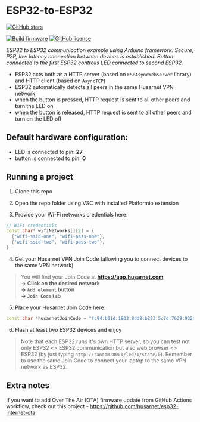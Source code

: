 # ESP32-to-ESP32

[![GitHub stars](https://img.shields.io/github/stars/dominikn/ESP32-to-ESP32?style=social)](https://github.com/DominikN/ESP32-to-ESP32/stargazers/)

[![Build firmware](https://github.com/DominikN/ESP32-to-ESP32/actions/workflows/build.yml/badge.svg)](https://github.com/DominikN/ESP32-to-ESP32/actions/workflows/build.yml)
[![GitHub license](https://img.shields.io/github/license/dominikn/ESP32-to-ESP32.svg)](https://github.com/dominikn/ESP32-to-ESP32/blob/master/LICENSE)

*ESP32 to ESP32 communication example using Arduino framework. Secure, P2P, low latency connection between devices is established. Button connected to the first ESP32 controlls LED connected to second ESP32.*

- ESP32 acts both as a HTTP server (based on `ESPAsyncWebServer` library) and HTTP client (based on `AsyncTCP`)
- ESP32 automatically detects all peers in the same Husarnet VPN network
- when the button is pressed, HTTP request is sent to all other peers and turn the LED on
- when the button is released, HTTP request is sent to all other peers and turn on the LED off

## Default hardware configuration:

- LED is connected to pin: **27**
- button is connected to pin: **0**

## Running a project

1. Clone this repo

2. Open the repo folder using VSC with installed Platformio extension

3. Provide your Wi-Fi networks credentials here:

```cpp
// WiFi credentials
const char* wifiNetworks[][2] = {
  {"wifi-ssid-one", "wifi-pass-one"},
  {"wifi-ssid-two", "wifi-pass-two"},
} 
```

4. Get your Husarnet VPN Join Code (allowing you to connect devices to the same VPN network)

> You will find your Join Code at **https://app.husarnet.com  
> -> Click on the desired network  
> -> `Add element` button  
> -> `Join Code` tab** 

5. Place your Husarnet Join Code here:

```cpp
const char *husarnetJoinCode = "fc94:b01d:1803:8dd8:b293:5c7d:7639:932a/xxxxxxxxxxxxxxxxxxxxxx";
```

6. Flash at least two ESP32 devices and enjoy

> Note that each ESP32 runs it's own HTTP server, so you can test not only ESP32 <> ESP32 communication but also web browser <> ESP32 (by just typing `http://random:8001/led/1/state/0`). Remember to use the same Join Code to connect your laptop to the same VPN network as ESP32.

## Extra notes

If you want to add Over The Air (OTA) firmware update from GitHub Actions workflow, check out this project - https://github.com/husarnet/esp32-internet-ota